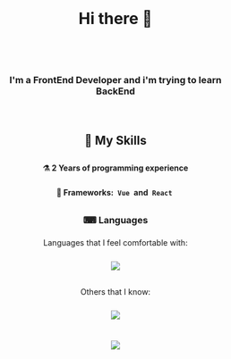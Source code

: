 <style>
  
  *{
    box-sizing:border-box;
  
    padding:4px;
    margin:4px;
  }
  
</style>

# <p align="center"> Hi there 👋 </p>

### <p align="center"> I'm a FrontEnd Developer and i'm trying to learn BackEnd </p>

<div align="center">

  ## 🔨 My Skills
  #### ⚗ 2 Years of programming experience
  #### 🧰 Frameworks: `Vue` and `React`

  ### ⌨ Languages
   Languages that I feel comfortable with: <br> <br>
  <img src="https://skillicons.dev/icons?i=html,css&theme=dark">

   Others that I know: <br> <br>
  <img src="https://skillicons.dev/icons?i=js,ts,py&theme=dark">

  <p>
    <img src="https://komarev.com/ghpvc/?username=Ho11ow1&color=red"/>
  </p>
  
</div>

